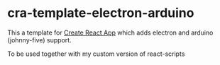 # cra-template-electron-arduino

This a template for [Create React App](https://github.com/facebook/create-react-app) which adds electron and arduino (johnny-five) support.

To be used together with my custom version of react-scripts
